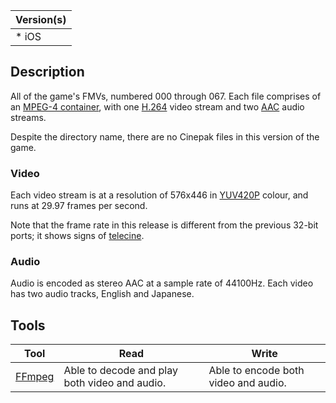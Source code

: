 | Version(s) |
| ---------- |
| * iOS |

## Description

All of the game's FMVs, numbered 000 through 067.
Each file comprises of an [MPEG-4 container](https://en.wikipedia.org/wiki/MPEG-4_Part_14), with one [H.264](https://en.wikipedia.org/wiki/H.264/MPEG-4_AVC) video stream and two [AAC](https://en.wikipedia.org/wiki/Advanced_Audio_Coding) audio streams.

Despite the directory name, there are no Cinepak files in this version of the game.

### Video

Each video stream is at a resolution of 576x446 in [YUV420P](https://en.wikipedia.org/wiki/YUV) colour, and runs at 29.97 frames per second.

Note that the frame rate in this release is different from the previous 32-bit ports; it shows signs of [telecine](https://en.wikipedia.org/wiki/Telecine).

### Audio

Audio is encoded as stereo AAC at a sample rate of 44100Hz.
Each video has two audio tracks, English and Japanese.

## Tools

| Tool | Read | Write |
| ---- | ---- | ----- |
| [FFmpeg](https://www.ffmpeg.org) | Able to decode and play both video and audio. | Able to encode both video and audio. |
